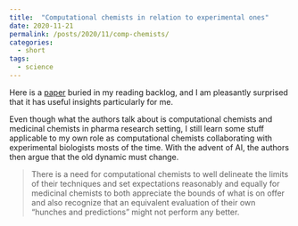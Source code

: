```yaml
---
title:  "Computational chemists in relation to experimental ones"
date: 2020-11-21
permalink: /posts/2020/11/comp-chemists/
categories: 
  - short
tags:
  - science 
---
```

Here is a [paper](https://pubs.acs.org/doi/10.1021/acs.jmedchem.0c00163) buried in my reading backlog, and I am pleasantly surprised that it has useful insights particularly for me.
  
Even though what the authors talk about is computational chemists and medicinal chemists in pharma research setting, I still learn some stuff applicable to my own role as computational chemists collaborating with experimental biologists mosts of the time. With the advent of AI, the authors then argue that the old dynamic must change.
   
>There is a need for computational chemists to well delineate the limits of their techniques and set expectations reasonably and equally for medicinal chemists to both appreciate the bounds of what is on offer and also recognize that an equivalent evaluation of their own “hunches and predictions” might not perform any better.
